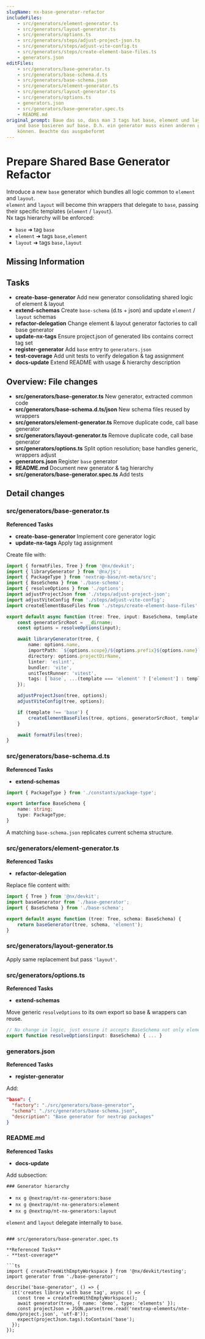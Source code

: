 ```yaml
---
slugName: nx-base-generator-refactor
includeFiles:
    - src/generators/element-generator.ts
    - src/generators/layout-generator.ts
    - src/generators/options.ts
    - src/generators/steps/adjust-project-json.ts
    - src/generators/steps/adjust-vite-config.ts
    - src/generators/steps/create-element-base-files.ts
    - generators.json
editFiles:
    - src/generators/base-generator.ts
    - src/generators/base-schema.d.ts
    - src/generators/base-schema.json
    - src/generators/element-generator.ts
    - src/generators/layout-generator.ts
    - src/generators/options.ts
    - generators.json
    - src/generators/base-generator.spec.ts
    - README.md
original_prompt: Baue das so, dass man 3 tags hat base, element und layout. element
    und base basieren auf base. D.h. ein generator muss einen anderen generator triggern
    können. Beachte das ausgabeformt
---
```


# Prepare Shared Base Generator Refactor

Introduce a new `base` generator which bundles all logic common to `element` and `layout`.  
`element` and `layout` will become thin wrappers that delegate to `base`, passing their specific
templates (`element` / `layout`).  
Nx tags hierarchy will be enforced:

- `base` ➜ tag `base`
- `element` ➜ tags `base,element`
- `layout` ➜ tags `base,layout`

## Missing Information

<!-- Only provide if needed; here no essential data is missing. -->

## Tasks

- **create-base-generator** Add new generator consolidating shared logic of element & layout
- **extend-schemas** Create `base-schema` (d.ts + json) and update `element` / `layout` schemas
- **refactor-delegation** Change element & layout generator factories to call base generator
- **update-nx-tags** Ensure project.json of generated libs contains correct tag set
- **register-generator** Add `base` entry to `generators.json`
- **test-coverage** Add unit tests to verify delegation & tag assignment
- **docs-update** Extend README with usage & hierarchy description

## Overview: File changes

- **src/generators/base-generator.ts** New generator, extracted common code
- **src/generators/base-schema.d.ts/json** New schema files reused by wrappers
- **src/generators/element-generator.ts** Remove duplicate code, call base generator
- **src/generators/layout-generator.ts** Remove duplicate code, call base generator
- **src/generators/options.ts** Split option resolution; base handles generic, wrappers adjust
- **generators.json** Register `base` generator
- **README.md** Document new generator & tag hierarchy
- **src/generators/base-generator.spec.ts** Add tests

## Detail changes

### src/generators/base-generator.ts

**Referenced Tasks**

- **create-base-generator** Implement core generator logic
- **update-nx-tags** Apply tag assignment

Create file with:

```ts
import { formatFiles, Tree } from '@nx/devkit';
import { libraryGenerator } from '@nx/js';
import { PackageType } from 'nextrap-base/nt-meta/src';
import { BaseSchema } from './base-schema';
import { resolveOptions } from './options';
import adjustProjectJson from './steps/adjust-project-json';
import adjustViteConfig from './steps/adjust-vite-config';
import createElementBaseFiles from './steps/create-element-base-files';

export default async function (tree: Tree, input: BaseSchema, template: 'element' | 'layout' | 'base' = 'base') {
    const generatorSrcRoot = __dirname;
    const options = resolveOptions(input);

    await libraryGenerator(tree, {
        name: options.name,
        importPath: `${options.scope}/${options.prefix}${options.name}`,
        directory: options.projectDirName,
        linter: 'eslint',
        bundler: 'vite',
        unitTestRunner: 'vitest',
        tags: [`base`, ...(template === 'element' ? ['element'] : template === 'layout' ? ['layout'] : [])],
    });

    adjustProjectJson(tree, options);
    adjustViteConfig(tree, options);

    if (template !== 'base') {
        createElementBaseFiles(tree, options, generatorSrcRoot, template);
    }

    await formatFiles(tree);
}
```

### src/generators/base-schema.d.ts

**Referenced Tasks**

- **extend-schemas**

```ts
import { PackageType } from './constants/package-type';

export interface BaseSchema {
    name: string;
    type: PackageType;
}
```

A matching `base-schema.json` replicates current schema structure.

### src/generators/element-generator.ts

**Referenced Tasks**

- **refactor-delegation**

Replace file content with:

```ts
import { Tree } from '@nx/devkit';
import baseGenerator from './base-generator';
import { BaseSchema } from './base-schema';

export default async function (tree: Tree, schema: BaseSchema) {
    return baseGenerator(tree, schema, 'element');
}
```

### src/generators/layout-generator.ts

Apply same replacement but pass `'layout'`.

### src/generators/options.ts

**Referenced Tasks**

- **extend-schemas**

Move generic `resolveOptions` to its own export so base & wrappers can reuse.

```ts
// No change in logic, just ensure it accepts BaseSchema not only element/layout
export function resolveOptions(input: BaseSchema) { ... }
```

### generators.json

**Referenced Tasks**

- **register-generator**

Add:

```json
"base": {
  "factory": "./src/generators/base-generator",
  "schema": "./src/generators/base-schema.json",
  "description": "Base generator for nextrap packages"
}
```

### README.md

**Referenced Tasks**

- **docs-update**

Add subsection:

```
### Generator hierarchy

```

- `nx g @nextrap/nt-nx-generators:base`
- `nx g @nextrap/nt-nx-generators:element`
- `nx g @nextrap/nt-nx-generators:layout`

`element` and `layout` delegate internally to `base`.

````

### src/generators/base-generator.spec.ts

**Referenced Tasks**
- **test-coverage**

```ts
import { createTreeWithEmptyWorkspace } from '@nx/devkit/testing';
import generator from './base-generator';

describe('base-generator', () => {
  it('creates library with base tag', async () => {
    const tree = createTreeWithEmptyWorkspace();
    await generator(tree, { name: 'demo', type: 'elements' });
    const projectJson = JSON.parse(tree.read('nextrap-elements/nte-demo/project.json', 'utf-8'));
    expect(projectJson.tags).toContain('base');
  });
});
````

<!-- Add more test cases as needed -->
